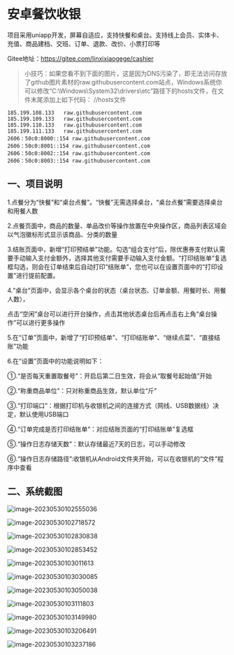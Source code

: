 # 安卓餐饮收银
项目采用uniapp开发，屏幕自适应，支持快餐和桌台。支持线上会员、实体卡、充值、商品建档、交班、订单、退款、改价、小票打印等

Gitee地址：https://gitee.com/linxixiaogege/cashier
>小技巧：如果您看不到下面的图片，这是因为DNS污染了，即无法访问存放了github图片素材的raw.githubusercontent.com站点，Windows系统你可以修改“C:\Windows\System32\drivers\etc”路径下的hosts文件，在文件末尾添加上如下代码：
    //hosts文件

    185.199.108.133   raw.githubusercontent.com
    185.199.109.133   raw.githubusercontent.com
    185.199.110.133   raw.githubusercontent.com
    185.199.111.133   raw.githubusercontent.com
    2606：50c0:8000::154 raw.githubusercontent.com
    2606：50c0:8001::154 raw.githubusercontent.com
    2606：50c0:8002::154 raw.githubusercontent.com
    2606：50c0:8003::154 raw.githubusercontent.com

##  一、项目说明

1.点餐分为“快餐”和“桌台点餐”。“快餐”无需选择桌台，“桌台点餐”需要选择桌台和用餐人数

2.点餐页面中，商品的数量、单品改价等操作放置在中央操作区，商品列表区域会以气泡徽标形式显示该商品、分类的数量

3.结账页面中，新增“打印预结单”功能。勾选“组合支付”后，除优惠券支付默认需要手动输入支付金额外，选择其他支付需要手动输入支付金额。“打印结账单”复选框勾选，则会在订单结束后自动打印“结账单”，您也可以在设置页面中的“打印设置”进行提前配置。

4.“桌台”页面中，会显示各个桌台的状态（桌台状态、订单金额、用餐时长、用餐人数），

点击“空闲”桌台可以进行开台操作，点击其他状态桌台后再点击右上角“桌台操作”可以进行更多操作

5.在“订单”页面中，新增了“打印预结单”、“打印结账单”、“继续点菜”、“直接结账”功能

6.在“设置”页面中的功能说明如下：

 ①.“是否每天重置取餐号”：开启后第二日生效，将会从“取餐号起始值”开始

 ②.“称重商品单位”：只对称重商品生效，默认单位“斤”

 ③.“打印端口”：根据打印机与收银机之间的连接方式（网线、USB数据线）决定，默认使用USB端口

 ④.“订单完成是否打印结账单”：对应结账页面的“打印结账单”复选框

 ⑤.“操作日志存储天数”：默认存储最近7天的日志，可以手动修改

⑥.“操作日志存储路径”:收银机从Android文件夹开始，可以在收银机的“文件”程序中查看

## 二、系统截图

![image-20230530102555036](https://github.com/linxi-001/Cashier/blob/main/data/image-20230530102555036.png)

![image-20230530102718572](https://github.com/linxi-001/Cashier/blob/main/data/image-20230530102718572.png)

![image-20230530102830838](https://github.com/linxi-001/Cashier/blob/main/data/image-20230530102830838.png)

![image-20230530102853452](https://github.com/linxi-001/Cashier/blob/main/data/image-20230530102853452.png)

![image-20230530103011613](https://github.com/linxi-001/Cashier/blob/main/data/image-20230530103011613.png)

![image-20230530103030085](https://github.com/linxi-001/Cashier/blob/main/data/image-20230530103030085.png)

![image-20230530103050038](https://github.com/linxi-001/Cashier/blob/main/data/image-20230530103050038.png)

![image-20230530103111803](https://github.com/linxi-001/Cashier/blob/main/data/image-20230530103111803.png)

![image-20230530103149980](https://github.com/linxi-001/Cashier/blob/main/data/image-20230530103149980.png)

![image-20230530103206491](https://github.com/linxi-001/Cashier/blob/main/data/image-20230530103206491.png)

![image-20230530103237186](https://github.com/linxi-001/Cashier/blob/main/data/image-20230530103237186.png)
